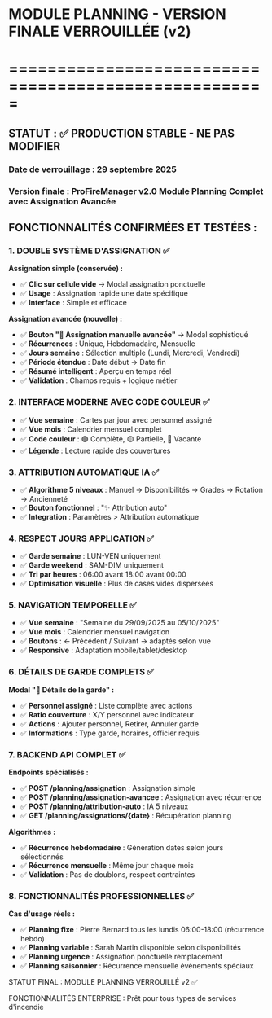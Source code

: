 # MODULE PLANNING - VERSION FINALE VERROUILLÉE (v2)
# =====================================================

## STATUT : ✅ PRODUCTION STABLE - NE PAS MODIFIER

### Date de verrouillage : 29 septembre 2025
### Version finale : ProFireManager v2.0 Module Planning Complet avec Assignation Avancée

## FONCTIONNALITÉS CONFIRMÉES ET TESTÉES :

### 1. DOUBLE SYSTÈME D'ASSIGNATION ✅
**Assignation simple (conservée) :**
- ✅ **Clic sur cellule vide** → Modal assignation ponctuelle
- ✅ **Usage** : Assignation rapide une date spécifique
- ✅ **Interface** : Simple et efficace

**Assignation avancée (nouvelle) :**
- ✅ **Bouton "👤 Assignation manuelle avancée"** → Modal sophistiqué
- ✅ **Récurrences** : Unique, Hebdomadaire, Mensuelle
- ✅ **Jours semaine** : Sélection multiple (Lundi, Mercredi, Vendredi)
- ✅ **Période étendue** : Date début → Date fin
- ✅ **Résumé intelligent** : Aperçu en temps réel
- ✅ **Validation** : Champs requis + logique métier

### 2. INTERFACE MODERNE AVEC CODE COULEUR ✅
- ✅ **Vue semaine** : Cartes par jour avec personnel assigné
- ✅ **Vue mois** : Calendrier mensuel complet
- ✅ **Code couleur** : 🟢 Complète, 🟡 Partielle, 🔴 Vacante
- ✅ **Légende** : Lecture rapide des couvertures

### 3. ATTRIBUTION AUTOMATIQUE IA ✅
- ✅ **Algorithme 5 niveaux** : Manuel → Disponibilités → Grades → Rotation → Ancienneté
- ✅ **Bouton fonctionnel** : "✨ Attribution auto"
- ✅ **Integration** : Paramètres > Attribution automatique

### 4. RESPECT JOURS APPLICATION ✅
- ✅ **Garde semaine** : LUN-VEN uniquement
- ✅ **Garde weekend** : SAM-DIM uniquement
- ✅ **Tri par heures** : 06:00 avant 18:00 avant 00:00
- ✅ **Optimisation visuelle** : Plus de cases vides dispersées

### 5. NAVIGATION TEMPORELLE ✅
- ✅ **Vue semaine** : "Semaine du 29/09/2025 au 05/10/2025"
- ✅ **Vue mois** : Calendrier mensuel navigation
- ✅ **Boutons** : ← Précédent / Suivant → adaptés selon vue
- ✅ **Responsive** : Adaptation mobile/tablet/desktop

### 6. DÉTAILS DE GARDE COMPLETS ✅
**Modal "🚒 Détails de la garde" :**
- ✅ **Personnel assigné** : Liste complète avec actions
- ✅ **Ratio couverture** : X/Y personnel avec indicateur
- ✅ **Actions** : Ajouter personnel, Retirer, Annuler garde
- ✅ **Informations** : Type garde, horaires, officier requis

### 7. BACKEND API COMPLET ✅
**Endpoints spécialisés :**
- ✅ **POST /planning/assignation** : Assignation simple
- ✅ **POST /planning/assignation-avancee** : Assignation avec récurrence
- ✅ **POST /planning/attribution-auto** : IA 5 niveaux
- ✅ **GET /planning/assignations/{date}** : Récupération planning

**Algorithmes :**
- ✅ **Récurrence hebdomadaire** : Génération dates selon jours sélectionnés
- ✅ **Récurrence mensuelle** : Même jour chaque mois
- ✅ **Validation** : Pas de doublons, respect contraintes

### 8. FONCTIONNALITÉS PROFESSIONNELLES ✅
**Cas d'usage réels :**
- ✅ **Planning fixe** : Pierre Bernard tous les lundis 06:00-18:00 (récurrence hebdo)
- ✅ **Planning variable** : Sarah Martin disponible selon disponibilités
- ✅ **Planning urgence** : Assignation ponctuelle remplacement
- ✅ **Planning saisonnier** : Récurrence mensuelle événements spéciaux

STATUT FINAL : MODULE PLANNING VERROUILLÉ v2 ✅

FONCTIONNALITÉS ENTERPRISE : Prêt pour tous types de services d'incendie